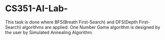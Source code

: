 # CS351-AI-Lab-

This task is done where BFS(Breath First-Search) and DFS(Depth First-Search) algorithms are applied.
One Number Game algorithm is designed by the user by Simulated Annealing Algorithm.
